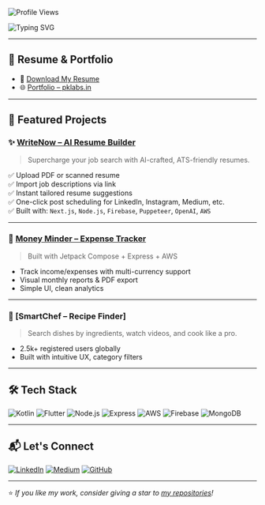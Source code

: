<!-- Profile Views Badge -->
![Profile Views](https://komarev.com/ghpvc/?username=Prashant-123&label=Profile%20views&color=0e75b6&style=flat)

<!-- Banner -->
<img src="https://readme-typing-svg.demolab.com?font=Fira+Code&duration=2500&pause=1000&color=3F78E0&center=true&vCenter=true&multiline=true&width=800&height=100&lines=Hi+%F0%9F%91%8B+I'm+Prashant+Kumar;Android+Dev+%7C+Flutter+%7C+Backend+%7C+AI+Builder" alt="Typing SVG" />

---

## 🧾 Resume & Portfolio

- 📄 [Download My Resume](https://drive.google.com/file/d/1jSpvLyLf4881LQx1N5XgoQjIuQZy45iy/view?usp=sharing)
- 🌐 [Portfolio – pklabs.in](https://pklabs.in)

---

## 🚀 Featured Projects

### ✨ [WriteNow – AI Resume Builder](https://writenow.in)
> Supercharge your job search with AI-crafted, ATS-friendly resumes.

✅ Upload PDF or scanned resume  
✅ Import job descriptions via link  
✅ Instant tailored resume suggestions  
✅ One-click post scheduling for LinkedIn, Instagram, Medium, etc.  
✅ Built with: `Next.js`, `Node.js`, `Firebase`, `Puppeteer`, `OpenAI`, `AWS`

---

### 💸 [Money Minder – Expense Tracker](https://moneyminder.in)
> Built with Jetpack Compose + Express + AWS

- Track income/expenses with multi-currency support  
- Visual monthly reports & PDF export  
- Simple UI, clean analytics

---

### 🍱 [SmartChef – Recipe Finder]
> Search dishes by ingredients, watch videos, and cook like a pro.

- 2.5k+ registered users globally  
- Built with intuitive UX, category filters

---

## 🛠️ Tech Stack

![Kotlin](https://img.shields.io/badge/Kotlin-0095D5?style=flat&logo=kotlin&logoColor=white)
![Flutter](https://img.shields.io/badge/Flutter-02569B?style=flat&logo=flutter&logoColor=white)
![Node.js](https://img.shields.io/badge/Node.js-339933?style=flat&logo=node-dot-js&logoColor=white)
![Express](https://img.shields.io/badge/Express.js-000000?style=flat&logo=express&logoColor=white)
![AWS](https://img.shields.io/badge/AWS-FF9900?style=flat&logo=amazonaws&logoColor=white)
![Firebase](https://img.shields.io/badge/Firebase-FFCA28?style=flat&logo=firebase&logoColor=white)
![MongoDB](https://img.shields.io/badge/MongoDB-47A248?style=flat&logo=mongodb&logoColor=white)

---

## 📬 Let's Connect

[![LinkedIn](https://img.shields.io/badge/LinkedIn-blue?style=for-the-badge&logo=linkedin)](https://www.linkedin.com/in/dev-prashant/)
[![Medium](https://img.shields.io/badge/Medium-12100E?style=for-the-badge&logo=medium&logoColor=white)](https://medium.com/@dev-prashant)
[![GitHub](https://img.shields.io/badge/GitHub-100000?style=for-the-badge&logo=github&logoColor=white)](https://github.com/Prashant-123)

---

⭐️ _If you like my work, consider giving a star to [my repositories](https://github.com/Prashant-123?tab=repositories)!_
